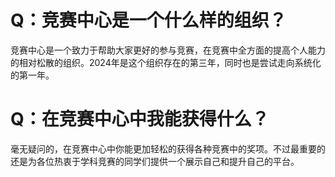# Q：竞赛中心是一个什么样的组织？
竞赛中心是一个致力于帮助大家更好的参与竞赛，在竞赛中全方面的提高个人能力的相对松散的组织。2024年是这个组织存在的第三年，同时也是尝试走向系统化的第一年。


# Q：在竞赛中心中我能获得什么？
毫无疑问的，在竞赛中心中你能更加轻松的获得各种竞赛中的奖项。不过最重要的还是为各位热衷于学科竞赛的同学们提供一个展示自己和提升自己的平台。